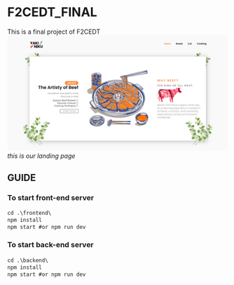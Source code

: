 # F2CEDT_FINAL

This is a final project of F2CEDT
![lading](landing.png)
_this is our landing page_

## GUIDE

### To start front-end server

```shell
cd .\frontend\
npm install
npm start #or npm run dev
```

### To start back-end server

```shell
cd .\backend\
npm install
npm start #or npm run dev
```
